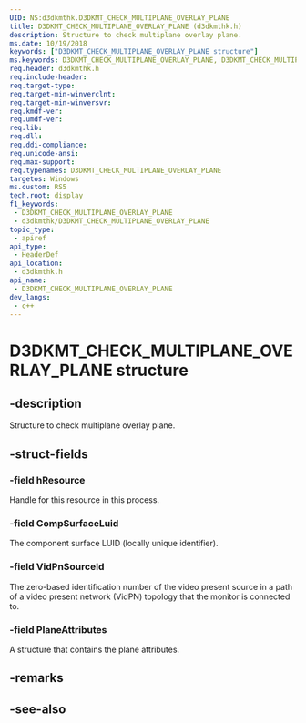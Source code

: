 ```yaml
---
UID: NS:d3dkmthk.D3DKMT_CHECK_MULTIPLANE_OVERLAY_PLANE
title: D3DKMT_CHECK_MULTIPLANE_OVERLAY_PLANE (d3dkmthk.h)
description: Structure to check multiplane overlay plane.
ms.date: 10/19/2018
keywords: ["D3DKMT_CHECK_MULTIPLANE_OVERLAY_PLANE structure"]
ms.keywords: D3DKMT_CHECK_MULTIPLANE_OVERLAY_PLANE, D3DKMT_CHECK_MULTIPLANE_OVERLAY_PLANE,
req.header: d3dkmthk.h
req.include-header: 
req.target-type: 
req.target-min-winverclnt: 
req.target-min-winversvr: 
req.kmdf-ver: 
req.umdf-ver: 
req.lib: 
req.dll: 
req.ddi-compliance: 
req.unicode-ansi: 
req.max-support: 
req.typenames: D3DKMT_CHECK_MULTIPLANE_OVERLAY_PLANE
targetos: Windows
ms.custom: RS5
tech.root: display
f1_keywords:
 - D3DKMT_CHECK_MULTIPLANE_OVERLAY_PLANE
 - d3dkmthk/D3DKMT_CHECK_MULTIPLANE_OVERLAY_PLANE
topic_type:
 - apiref
api_type:
 - HeaderDef
api_location:
 - d3dkmthk.h
api_name:
 - D3DKMT_CHECK_MULTIPLANE_OVERLAY_PLANE
dev_langs:
 - c++
---
```


# D3DKMT_CHECK_MULTIPLANE_OVERLAY_PLANE structure


## -description

Structure to check multiplane overlay plane.

## -struct-fields

### -field hResource

Handle for this resource in this process.

### -field CompSurfaceLuid

The component surface LUID (locally unique identifier).

### -field VidPnSourceId

The zero-based identification number of the video present source in a path of a video present network (VidPN) topology that the monitor is connected to.

### -field PlaneAttributes

 
A structure that contains the plane attributes.

## -remarks

## -see-also

